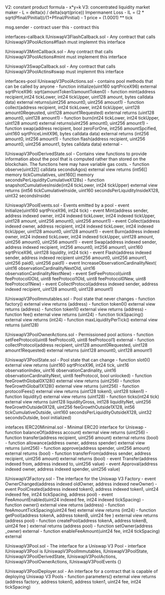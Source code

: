 V2: constant product formula - x*y=k
V3: concentrated liquidity market maker - L = delta(x) / delta(sqrt(price))
Impermanent Loss - IL = (2 * sqrt(Pfinal/Pinitial))/(1+Pfinal/Pinitial) - 1
price = (1.0001) \*\* tick

msg.sender - contract user
this - contract this

interfaces-callback
IUniswapV3FlashCallback.sol - Any contract that calls IUniswapV3PoolActions#flash must implemnt this interface

IUniswapV3MintCallback.sol - Any contract that calls IUniswapV3PoolActions#mint must implement this interface

IUniswapV3SwapCallback.sol - Any contract that calls IUniswapV3PoolActins#swap must implemnt this interface

interfaces-pool
IUniswapV3PoolActions.sol - contains pool methods that can be called by anyone - function initialize(uint160 sqrtPriceX96) external
sqrtPriceX96: sqrt(amountToken1/amountToken0) - function mint(address recipient,int24 tickLower, int24 tickUpper, uint128 amount, bytes calldata data) external returns(uint256 amount0, uint256 amouot1) - function collect(address recipient, int24 tickLower, int24 tickUpper, uint128 amount0Reqeusted, uint128 amount1Requested) external returns (uint128 amount0, uint128 amount1) - function burn(int24 tickLower, int24 tickUpper, uint128 amount) external returns(uint256 amount0, uint256 amount1) - function swap(address recipient, bool zeroForOne, int256 amountSpcified, uint160 sqrtPriceLimitX96, bytes calldata data) external returns (int256 amount0, int256 amount1) - function flash(address recipient, uint256 amount0, uint256 amount1, bytes calldata data) external -

IUniswapV3PoolDerivedState.sol - Contains view functions to provide information about the pool that is computed rather than stored on the blockchain. The functions here may have variable gas costs. - function observe(uint32[] calldata secondsAgos) external view returns (int56[] memory tickCumulatives, uint160[] memory secondsPerLiquidityCumulativeX128s) - function snapshotCumulativesInside(int24 tickLower, int24 tickUpper) external view returns (int56 tickCumulativeInside, uint160 secondsPerLiquidityInsideX128, uint32 secondsInside)

IUniswapV3PoolEvents.sol - Events emitted by a pool - event Initialize(uint160 sqrtPriceX96, int24 tick) - event Mint(address sender, address indexed owner, int24 indexed tickLower, int24 indexed tickUpper, uint128 amount, uint256 amount0, uint256 amount1) - event Collect(address indexed owner, address recipient, int24 indexed tickLower, int24 indexed tickUpper, uint128 amount0, uint128 amount1) - event Burn(address indexed owner, int24 indexed tickLower, int24 indexed tickUpper, uint128 amount, uint256 amount0, uint256 amount1) - event Swap(address indexed sender, address indexed recipient, int256 amount0, int256 amount1, uint160 sqrtPriceX96, uint128 liquidity, int24 tick) - event Flash(address indexed sender, address indexed recipient uint256 amount0, uint256 amount1, uint256 paid0, uint256 paid1) - event IncreaseObservationCardinalityNext( uint16 observationCardinalityNextOld, uint16 observationCardinalityNextNew) - event SetFeeProtocol(uint8 feeProtocol0Old, uint8 feeProtocol1Old, uint8 feeProtocol0New, uint8 feeProtocol1New) - event CollectProtocol(address indexed sender, address indexed recipient, uint128 amount0, uint128 amount1)

IUniswapV3PoolImmutables.sol - Pool state that never changes - function factory() external view returns (address) - function token0() external view returns (address) - function token1() external view returns (address) - function fee() external view returns (uint24) - function tickSpacing() external view returns (int24) - function maxLiquidityPerTick() external view returns (uint128)

IUniswapV3PoolOwnerActions.sol - Permissioned pool actions - function setFeeProtocol(uint8 feeProtocol0, uint8 feeProtocol1) external - function collectProtocol(address recipient, uint128 amount0Requested, uint128 amount1Requested) external returns (uint128 amount0, uint128 amount1)

IUniswapV3PoolState.sol - Pool state that can change - function slot0() external view returns (uint160 sqrtPriceX96, int24 tick, uint16 observationIndex, uint16 observationCardinality, uint16 observationCardinalityNext, uint8 feeProtocol, bool unlocked) - function feeGrowthGlobal0X128() external view returns (uint256) - function feeGrowthGlobal1X128() external view returns (uint256) - function protocolFees() external view returns (uint128 token0, uint128 token1) - function liquidity() external view returns (uint128) - function ticks(int24 tick) external view returns (uint128 liquidityGross, int128 liquidityNet, uint256 feeGrowthOutside0X128, uint256 feeGrowthOutside1X128, int56 tickCumulativeOutside, uint160 secondsPerLiquidityOutsideX128, uint32 secondsOutside, bool initialized)

intefaces
IERC20Minimal.sol - Minimal ERC20 interface for Uniswap - function balanceOf(address account) external view returns (uint256) - function transfer(address recipient, uint256 amount) external returns (bool) - function allowance(address owner, address spender) external view returns (uint256) - function approve(address spender, uint256 amount) external returns (bool) - function transferFrom(address sender, address recipient, uint256 amount) external returns (bool) - event Transfer(address indexed from, address indexed to, uint256 value) - event Approval(address indexed owner, address indexed spender, uint256 value)

IUniswapV3Factory.sol - The interface for the Uniswap V3 Factory - event OwnerChanged(address indexed oldOwner, address indexed newOwner) - event PoolCreated(address indexed token0, address indexed token1, uint24 indexed fee, int24 tickSpacing, address pool) - event FeeAmountEnabled(uint24 indexed fee, int24 indexed tickSpacing) - function owner() external view returns (address) - function feeAmountTickSpacing(uint24 fee) external view returns (int24) - function getPool(address tokenA, address tokenB, uint24 fee ) external view returns (address pool) - function createPool(address tokenA, address tokenB, uint24 fee ) external returns (address pool) - function setOwner(address \_owner) external - function enableFeeAmount(uint24 fee, int24 tickSpacing) external

IUniswapV3Pool.sol - The interface for a Uniswap V3 Pool - interface IUniswapV3Pool is IUniswapV3PoolImmutables,
IUniswapV3PoolState, IUniswapV3PoolDerivedState, IUniswapV3PoolActions, IUniswapV3PoolOwnerActions, IUniswapV3PoolEvents {}

IUniswapV3PoolDeployer.sol - An interface for a contract that is capable of deploying Uniswap V3 Pools -
function parameters() external view returns (address factory, address token0, address token1, uint24 fee, int24 tickSpacing)

